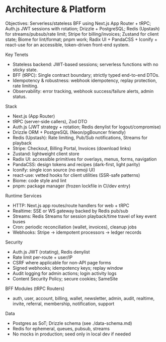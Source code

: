 # Architecture & Platform

Objectives: Serverless/stateless BFF using Next.js App Router + tRPC; Auth.js JWT sessions with rotation; Drizzle + PostgreSQL; Redis (Upstash) for streams/pubsub/rate limit; Stripe for billing/invoices; Zustand for client state; Biome for lint/format; pnpm work; Radix UI + PandaCSS + Iconify + react-use for an accessible, token-driven front-end system.

Key Tenets
- Stateless backend: JWT-based sessions; serverless functions with no sticky state.
- BFF (tRPC): Single contract boundary; strictly typed end-to-end DTOs.
- Idempotency & robustness: webhook idempotency, replay protection, rate limiting.
- Observability: error tracking, webhook success/failure alerts, admin status.

Stack
- Next.js (App Router)
- tRPC (server-side callers), Zod DTO
- Auth.js (JWT strategy + rotation; Redis denylist for logout/compromise)
- Drizzle ORM + PostgreSQL (Neon/pgBouncer friendly)
- Redis (Upstash): Rate limiting, Pub/Sub notifications, Streams for playback
- Stripe: Checkout, Billing Portal, Invoices (download links)
- Zustand: lightweight client store
- Radix UI: accessible primitives for overlays, menus, forms, navigation
- PandaCSS: design tokens and recipes (dark-first, light parity)
- Iconify: single icon source (no emoji UI)
- react-use: vetted hooks for client utilities (SSR-safe patterns)
- Biome: code style and lint
- pnpm: package manager (frozen lockfile in CI/dev entry)

Runtime Services
- HTTP: Next.js app routes/route handlers for web + tRPC
- Realtime: SSE or WS gateway backed by Redis pub/sub
- Streams: Redis Streams for session playback/time travel of key event buses
- Cron: periodic reconciliation (wallet, invoices), cleanup jobs
- Webhooks: Stripe → idempotent processors → ledger records

Security
- Auth.js JWT (rotating), Redis denylist
- Rate limit per-route + user/IP
- CSRF where applicable for non-API page forms
- Signed webhooks; idempotency keys; replay window
- Audit logging for admin actions; login activity logs
- Content Security Policy; secure cookies; SameSite

BFF Modules (tRPC Routers)
- auth, user, account, billing, wallet, newsletter, admin, audit, realtime, invite, referral, membership, notification, support

Data
- Postgres as SoT; Drizzle schema (see ./data-schema.md)
- Redis for ephemeral, queues, pubsub, streams
- No mocks in production; seed only in local dev if needed

